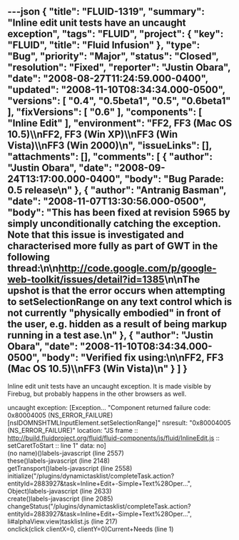 ---json
{
  "title": "FLUID-1319",
  "summary": "Inline edit unit tests have an uncaught exception",
  "tags": "FLUID",
  "project": {
    "key": "FLUID",
    "title": "Fluid Infusion"
  },
  "type": "Bug",
  "priority": "Major",
  "status": "Closed",
  "resolution": "Fixed",
  "reporter": "Justin Obara",
  "date": "2008-08-27T11:24:59.000-0400",
  "updated": "2008-11-10T08:34:34.000-0500",
  "versions": [
    "0.4",
    "0.5beta1",
    "0.5",
    "0.6beta1"
  ],
  "fixVersions": [
    "0.6"
  ],
  "components": [
    "Inline Edit"
  ],
  "environment": "FF2, FF3 (Mac OS 10.5)\\\nFF2, FF3 (Win XP)\\\nFF3 (Win Vista)\\\nFF3 (Win 2000)\n",
  "issueLinks": [],
  "attachments": [],
  "comments": [
    {
      "author": "Justin Obara",
      "date": "2008-09-24T13:17:00.000-0400",
      "body": "Bug Parade: 0.5 release\n"
    },
    {
      "author": "Antranig Basman",
      "date": "2008-11-07T13:30:56.000-0500",
      "body": "This has been fixed at revision 5965 by simply unconditionally catching the exception. Note that this issue is investigated and characterised more fully as part of GWT in the following thread:\n\n<http://code.google.com/p/google-web-toolkit/issues/detail?id=1385>\n\nThe upshot is that the error occurs when attempting to setSelectionRange on any text control which is not currently \"physically embodied\" in front of the user, e.g. hidden as a result of being markup running in a test ase.\n"
    },
    {
      "author": "Justin Obara",
      "date": "2008-11-10T08:34:34.000-0500",
      "body": "Verified fix using:\n\nFF2, FF3 (Mac OS 10.5)\\\nFF3 (Win Vista)\n"
    }
  ]
}
---
Inline edit unit tests have an uncaught exception. It is made visible by Firebug, but probably happens in the other browsers as well.

uncaught exception: \[Exception... "Component returned failure code: 0x80004005 (NS\_ERROR\_FAILURE) \[nsIDOMNSHTMLInputElement.setSelectionRange]" nsresult: "0x80004005 (NS\_ERROR\_FAILURE)" location: "JS frame :: <http://build.fluidproject.org/fluid/fluid-components/js/fluid/InlineEdit.js> :: setCaretToStart :: line 1" data: no]\
(no name)()labels-javascript (line 2557)\
these()labels-javascript (line 2148)\
getTransport()labels-javascript (line 2558)\
initialize("/plugins/dynamictasklist/completeTask.action?entityId=2883927\&task=Inline+Edit+-Simple+Text%28Oper...", Object)labels-javascript (line 2633)\
create()labels-javascript (line 2085)\
changeStatus("/plugins/dynamictasklist/completeTask.action?entityId=2883927\&task=Inline+Edit+-Simple+Text%28Oper...", li#alphaView.view)tasklist.js (line 217)\
onclick(click clientX=0, clientY=0)Current+Needs (line 1)

        